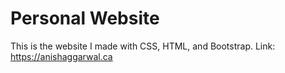 # Personal Website
This is the website I made with CSS, HTML, and Bootstrap. Link: https://anishaggarwal.ca
